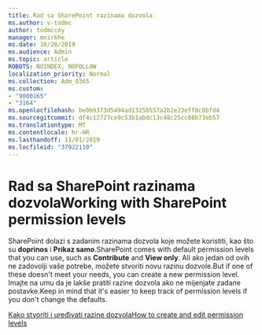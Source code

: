 ```yaml
---
title: Rad sa SharePoint razinama dozvola
ms.author: v-todmc
author: todmccoy
manager: mnirkhe
ms.date: 10/28/2019
ms.audience: Admin
ms.topic: article
ROBOTS: NOINDEX, NOFOLLOW
localization_priority: Normal
ms.collection: Adm_O365
ms.custom:
- "9000165"
- "3164"
ms.openlocfilehash: be0b9373d5494ad1325b557a2b2e23eff8c8bfd4
ms.sourcegitcommit: df4c12727ce9c53b1abdc13c48c25cc00b73eb57
ms.translationtype: MT
ms.contentlocale: hr-HR
ms.lasthandoff: 11/01/2019
ms.locfileid: "37922110"
---
```

# <a name="working-with-sharepoint-permission-levels"></a><span data-ttu-id="1c8c4-102">Rad sa SharePoint razinama dozvola</span><span class="sxs-lookup"><span data-stu-id="1c8c4-102">Working with SharePoint permission levels</span></span>

<span data-ttu-id="1c8c4-103">SharePoint dolazi s zadanim razinama dozvola koje možete koristiti, kao što su **doprinos** i **Prikaz samo**.</span><span class="sxs-lookup"><span data-stu-id="1c8c4-103">SharePoint comes with default permission levels that you can use, such as **Contribute** and **View only**.</span></span> <span data-ttu-id="1c8c4-104">Ali ako jedan od ovih ne zadovolji vaše potrebe, možete stvoriti novu razinu dozvole.</span><span class="sxs-lookup"><span data-stu-id="1c8c4-104">But if one of these doesn't meet your needs, you can create a new permission level.</span></span> <span data-ttu-id="1c8c4-105">Imajte na umu da je lakše pratiti razine dozvola ako ne mijenjate zadane postavke.</span><span class="sxs-lookup"><span data-stu-id="1c8c4-105">Keep in mind that it's easier to keep track of permission levels if you don't change the defaults.</span></span>

[<span data-ttu-id="1c8c4-106">Kako stvoriti i uređivati razine dozvola</span><span class="sxs-lookup"><span data-stu-id="1c8c4-106">How to create and edit permission levels</span></span>](https://docs.microsoft.com/sharepoint/how-to-create-and-edit-permission-levels)